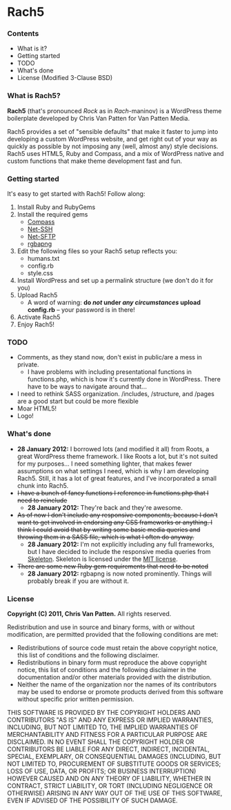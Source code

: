 # Rach5

### Contents
*   What is it?
*   Getting started
*   TODO
*   What's done
*   License (Modified 3-Clause BSD)

### What is Rach5?
**Rach5** (that's pronounced _Rock_ as in _Rach_-maninov) is a WordPress theme boilerplate developed by Chris Van Patten for Van Patten Media.

Rach5 provides a set of "sensible defaults" that make it faster to jump into developing a custom WordPress website, and get right out of your way as quickly as possible by not imposing any (well, almost any) style decisions. Rach5 uses HTML5, Ruby and Compass, and a mix of WordPress native and custom functions that make theme development fast and fun.

### Getting started
It's easy to get started with Rach5! Follow along:

1.  Install Ruby and RubyGems
2.  Install the required gems
	*   <a href="http://compass-style.org/">Compass</a>
	*   <a href="http://rubygems.org/gems/net-ssh">Net-SSH</a>
	*   <a href="http://rubygems.org/gems/net-sftp">Net-SFTP</a>
	*   <a href="https://github.com/aaronrussell/compass-rgbapng">rgbapng</a>
3.  Edit the following files so your Rach5 setup reflects you:
    *   humans.txt
    *   config.rb
    *   style.css
4.  Install WordPress and set up a permalink structure (we don't do it for you)
5.  Upload Rach5
    *   A word of warning: **do _not_ under _any circumstances_ upload config.rb** – your password is in there!
6.  Activate Rach5
7.  Enjoy Rach5!

### TODO
*   Comments, as they stand now, don't exist in public/are a mess in private.
    *   I have problems with including presentational functions in functions.php, which is how it's currently done in WordPress. There have to be ways to navigate around that...
*   I need to rethink SASS organization. /includes, /structure, and /pages are a good start but could be more flexible
*   Moar HTML5!
*   Logo!

### What's done
*   **28 January 2012:** I borrowed lots (and modified it all) from Roots, a great WordPress theme framework. I like Roots a lot, but it's not suited for my purposes... I need something lighter, that makes fewer assumptions on what settings I need, which is why I am developing Rach5. Still, it has a lot of great features, and I've incorporated a small chunk into Rach5.
*   <del>I have a bunch of fancy functions I reference in functions.php that I need to reinclude</del>
    *   **28 January 2012:** They're back and they're awesome.
*   <del>As of now I don't include any responsive components, because I don't want to get involved in endorsing any CSS frameworks or anything. I think I could avoid that by writing some basic media queries and throwing them in a SASS file, which is what I often do anyway.</del>
    *   **28 January 2012:** I'm not explicitly including any full frameworks, but I have decided to include the responsive media queries from <a href="http://getskeleton.com/">Skeleton</a>. Skeleton is licensed under the <a href="http://www.opensource.org/licenses/mit-license.php">MIT license</a>.
*   <del>There are some new Ruby gem requirements that need to be noted</del>
    *   **28 January 2012:** rgbapng is now noted prominently. Things will probably break if you are without it.

### License
**Copyright (C) 2011, Chris Van Patten.**
All rights reserved.

Redistribution and use in source and binary forms, with or without modification, are permitted provided that the following conditions are met:

*   Redistributions of source code must retain the above copyright notice, this list of conditions and the following disclaimer.
*   Redistributions in binary form must reproduce the above copyright notice, this list of conditions and the following disclaimer in the documentation and/or other materials provided with the distribution.
*   Neither the name of the organization nor the names of its contributors may be used to endorse or promote products derived from this software without specific prior written permission.

THIS SOFTWARE IS PROVIDED BY THE COPYRIGHT HOLDERS AND CONTRIBUTORS "AS IS" AND ANY EXPRESS OR IMPLIED WARRANTIES, INCLUDING, BUT NOT LIMITED TO, THE IMPLIED WARRANTIES OF MERCHANTABILITY AND FITNESS FOR A PARTICULAR PURPOSE ARE DISCLAIMED. IN NO EVENT SHALL THE COPYRIGHT HOLDER OR CONTRIBUTORS BE LIABLE FOR ANY DIRECT, INDIRECT, INCIDENTAL, SPECIAL, EXEMPLARY, OR CONSEQUENTIAL DAMAGES (INCLUDING, BUT NOT LIMITED TO, PROCUREMENT OF SUBSTITUTE GOODS OR SERVICES; LOSS OF USE, DATA, OR PROFITS; OR BUSINESS INTERRUPTION) HOWEVER CAUSED AND ON ANY THEORY OF LIABILITY, WHETHER IN CONTRACT, STRICT LIABILITY, OR TORT (INCLUDING NEGLIGENCE OR OTHERWISE) ARISING IN ANY WAY OUT OF THE USE OF THIS SOFTWARE, EVEN IF ADVISED OF THE POSSIBILITY OF SUCH DAMAGE.